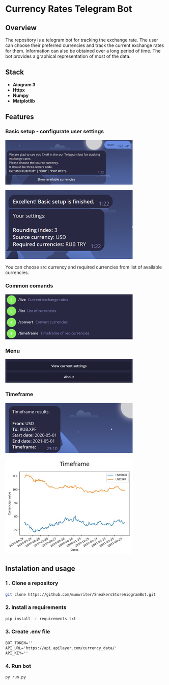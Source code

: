 # Currency Rates Telegram Bot

## Overview

The repository is a telegram bot for tracking the exchange rate. The user can choose their preferred currencies and track the current exchange rates for them. Information can also be obtained over a long period of time. The bot provides a graphical representation of most of the data.

## Stack

- **Aiogram 3**
- **Httpx**
- **Numpy**
- **Matplotlib**

## Features

### Basic setup - configurate user settings

<p> 
  <img width="400" src="https://github.com/munwriter/CurrencyRatesTgBot/blob/main/.github/Untitled.png">
</p>
<p> 
  <img width="400" src="https://github.com/munwriter/CurrencyRatesTgBot/blob/main/.github/Untitled%201.png">
</p>
You can choose src currency and required currencies from list of available currencies.


### Common comands

<p> 
  <img width="400" src="https://github.com/munwriter/CurrencyRatesTgBot/blob/main/.github/Untitled%202.png">
</p>

### Menu
<p> 
  <img width="400" src="https://github.com/munwriter/CurrencyRatesTgBot/blob/main/.github/Untitled%203.png">
</p>

### Timeframe

<p> 
  <img width="400" src="https://github.com/munwriter/CurrencyRatesTgBot/blob/main/.github/Untitled%204.png">
</p>

<p> 
  <img width="400" src="https://github.com/munwriter/CurrencyRatesTgBot/blob/main/.github/graphic.jpg">
</p>

## Instalation and usage

### 1 . Clone a repository

```bash
git clone https://github.com/munwriter/SneakersStoreAiogramBot.git
```

### 2. Install a requirements

```bash
pip install -r requirements.txt
```

### 3. Create  .env file

```
BOT_TOKEN=''
API_URL='https://api.apilayer.com/currency_data/'
API_KEY=''
```

### 4. Run bot

```bash
py run.py
```
